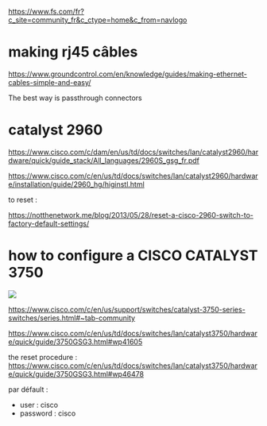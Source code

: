 https://www.fs.com/fr?c_site=community_fr&c_ctype=home&c_from=navlogo

# making rj45 câbles

https://www.groundcontrol.com/en/knowledge/guides/making-ethernet-cables-simple-and-easy/

The best way is passthrough connectors



# catalyst 2960

https://www.cisco.com/c/dam/en/us/td/docs/switches/lan/catalyst2960/hardware/quick/guide_stack/All_languages/2960S_gsg_fr.pdf

https://www.cisco.com/c/en/us/td/docs/switches/lan/catalyst2960/hardware/installation/guide/2960_hg/higinstl.html

to reset :

https://notthenetwork.me/blog/2013/05/28/reset-a-cisco-2960-switch-to-factory-default-settings/

# how to configure a CISCO CATALYST 3750

![](https://www.cisco.com/c/dam/en/us/support/web/images/series/switches-catalyst-3750-series-switches.jpg)

https://www.cisco.com/c/en/us/support/switches/catalyst-3750-series-switches/series.html#~tab-community

https://www.cisco.com/c/en/us/td/docs/switches/lan/catalyst3750/hardware/quick/guide/3750GSG3.html#wp41605

the reset procedure :
https://www.cisco.com/c/en/us/td/docs/switches/lan/catalyst3750/hardware/quick/guide/3750GSG3.html#wp46478

par défault :
- user : cisco
- password : cisco

